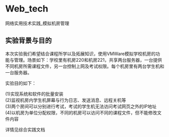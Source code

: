 # Web_tech
网络实用技术实践_模拟机房管理

## 实验背景与目的

本次实验我们希望结合课程所学以及拓展知识，使用VMWare模拟学校机房的功能与管理。场景如下：学校里有机房220和机房221，共享两台服务器，一台提供不同机房所需课程文件，另一台控制上网及考试权限。每个机房里有两台学生机和一台服务器。

实验目的如下：

(1)实现系统和软件的批量安装  
(2)监视机房内学生机屏幕与行为日志、发送消息、远程关机等  
(3)两个房间可以分别进行考试，考试的学生机无法访问考试网页之外的IP地址  
(4)以机房为单位分配权限，不同的机房可以访问不同的课程文件，但不能修改文件内容  

详情见综合实践文档
